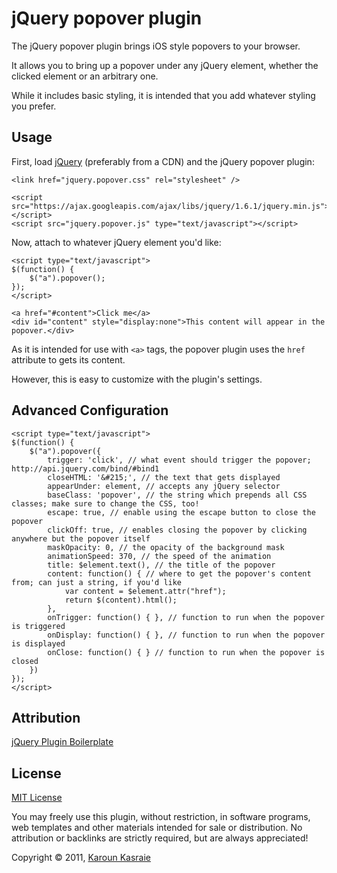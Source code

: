 # jQuery popover plugin

The jQuery popover plugin brings iOS style popovers to your browser.

It allows you to bring up a popover under any jQuery element, whether the clicked element or an arbitrary one.

While it includes basic styling, it is intended that you add whatever styling you prefer.

## Usage

First, load [jQuery](http://jquery.com/) (preferably from a CDN) and the jQuery popover plugin:

	<link href="jquery.popover.css" rel="stylesheet" />
	
	<script src="https://ajax.googleapis.com/ajax/libs/jquery/1.6.1/jquery.min.js"></script>
	<script src="jquery.popover.js" type="text/javascript"></script>

Now, attach to whatever jQuery element you'd like:

	<script type="text/javascript">
	$(function() {
		$("a").popover();
	});
	</script>
	
	<a href="#content">Click me</a>
	<div id="content" style="display:none">This content will appear in the popover.</div>
		
As it is intended for use with `<a>` tags, the popover plugin uses the `href` attribute to gets its content.
	
However, this is easy to customize with the plugin's settings.

## Advanced Configuration

	<script type="text/javascript">
	$(function() {
		$("a").popover({
			trigger: 'click', // what event should trigger the popover; http://api.jquery.com/bind/#bind1
			closeHTML: '&#215;', // the text that gets displayed                
			appearUnder: element, // accepts any jQuery selector              
			baseClass: 'popover', // the string which prepends all CSS classes; make sure to change the CSS, too!
			escape: true, // enable using the escape button to close the popover
			clickOff: true, // enables closing the popover by clicking anywhere but the popover itself
			maskOpacity: 0, // the opacity of the background mask
			animationSpeed: 370, // the speed of the animation
			title: $element.text(), // the title of the popover
			content: function() { // where to get the popover's content from; can just a string, if you'd like           
				var content = $element.attr("href");
				return $(content).html();           
			},                                    
			onTrigger: function() { }, // function to run when the popover is triggered      
			onDisplay: function() { }, // function to run when the popover is displayed 
			onClose: function() { } // function to run when the popover is closed               
		})
	});
	</script>
	
## Attribution

[jQuery Plugin Boilerplate](http://stefangabos.ro/jquery/jquery-plugin-boilerplate-revisited/)

## License

[MIT License](http://www.opensource.org/licenses/mit-license.php)

You may freely use this plugin, without restriction, in software programs, web templates and other materials intended for sale or distribution. No attribution or backlinks are strictly required, but are always appreciated!

Copyright &copy; 2011, [Karoun Kasraie](http://karoun.me)